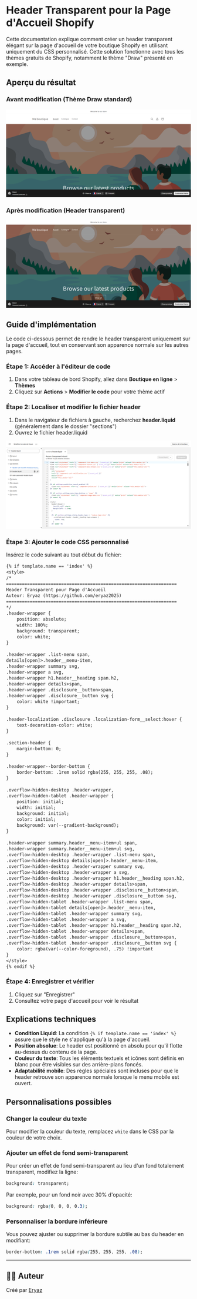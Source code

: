 # Header Transparent pour la Page d'Accueil Shopify

Cette documentation explique comment créer un header transparent élégant sur la page d'accueil de votre boutique Shopify en utilisant uniquement du CSS personnalisé. Cette solution fonctionne avec tous les thèmes gratuits de Shopify, notamment le thème "Draw" présenté en exemple.

## Aperçu du résultat

### Avant modification (Thème Draw standard)
![Thème Draw standard](images/draw-theme-default.png)

### Après modification (Header transparent)
![Thème Draw avec header transparent](images/draw-theme-transparent-header.png)

## Guide d'implémentation

Le code ci-dessous permet de rendre le header transparent uniquement sur la page d'accueil, tout en conservant son apparence normale sur les autres pages.

### Étape 1: Accéder à l'éditeur de code
1. Dans votre tableau de bord Shopify, allez dans **Boutique en ligne** > **Thèmes**
2. Cliquez sur **Actions** > **Modifier le code** pour votre thème actif

### Étape 2: Localiser et modifier le fichier header
1. Dans le navigateur de fichiers à gauche, recherchez **header.liquid** (généralement dans le dossier "sections")
2. Ouvrez le fichier header.liquid

![Localisation du fichier header.liquid](images/code-screenshot.png)

### Étape 3: Ajouter le code CSS personnalisé
Insérez le code suivant au tout début du fichier:

```liquid
{% if template.name == 'index' %}
<style>
/* 
=================================================================
Header Transparent pour Page d'Accueil
Auteur: Eryaz (https://github.com/eryaz2025)
=================================================================
*/
.header-wrapper {
    position: absolute;
    width: 100%;
    background: transparent;
    color: white;
}

.header-wrapper .list-menu span,
details[open]>.header__menu-item,
.header-wrapper summary svg,
.header-wrapper a svg,
.header-wrapper h1.header__heading span.h2,
.header-wrapper details>span,
.header-wrapper .disclosure__button>span,
.header-wrapper .disclosure__button svg {
    color: white !important;
}

.header-localization .disclosure .localization-form__select:hover {
    text-decoration-color: white;
}

.section-header {
    margin-bottom: 0;
}

.header-wrapper--border-bottom {
    border-bottom: .1rem solid rgba(255, 255, 255, .08);
}

.overflow-hidden-desktop .header-wrapper,
.overflow-hidden-tablet .header-wrapper {
    position: initial;
    width: initial;
    background: initial;
    color: initial;
    background: var(--gradient-background);
}

.header-wrapper summary.header__menu-item+ul span,
.header-wrapper summary.header__menu-item+ul svg,
.overflow-hidden-desktop .header-wrapper .list-menu span,
.overflow-hidden-desktop details[open]>.header__menu-item,
.overflow-hidden-desktop .header-wrapper summary svg,
.overflow-hidden-desktop .header-wrapper a svg,
.overflow-hidden-desktop .header-wrapper h1.header__heading span.h2,
.overflow-hidden-desktop .header-wrapper details>span,
.overflow-hidden-desktop .header-wrapper .disclosure__button>span,
.overflow-hidden-desktop .header-wrapper .disclosure__button svg,
.overflow-hidden-tablet .header-wrapper .list-menu span,
.overflow-hidden-tablet details[open]>.header__menu-item,
.overflow-hidden-tablet .header-wrapper summary svg,
.overflow-hidden-tablet .header-wrapper a svg,
.overflow-hidden-tablet .header-wrapper h1.header__heading span.h2,
.overflow-hidden-tablet .header-wrapper details>span,
.overflow-hidden-tablet .header-wrapper .disclosure__button>span,
.overflow-hidden-tablet .header-wrapper .disclosure__button svg {
    color: rgba(var(--color-foreground), .75) !important
}
</style>
{% endif %}
```

### Étape 4: Enregistrer et vérifier
1. Cliquez sur "Enregistrer"
2. Consultez votre page d'accueil pour voir le résultat

## Explications techniques

- **Condition Liquid**: La condition `{% if template.name == 'index' %}` assure que le style ne s'applique qu'à la page d'accueil.
- **Position absolue**: Le header est positionné en absolu pour qu'il flotte au-dessus du contenu de la page.
- **Couleur du texte**: Tous les éléments textuels et icônes sont définis en blanc pour être visibles sur des arrière-plans foncés.
- **Adaptabilité mobile**: Des règles spéciales sont incluses pour que le header retrouve son apparence normale lorsque le menu mobile est ouvert.

## Personnalisations possibles

### Changer la couleur du texte
Pour modifier la couleur du texte, remplacez `white` dans le CSS par la couleur de votre choix.

### Ajouter un effet de fond semi-transparent
Pour créer un effet de fond semi-transparent au lieu d'un fond totalement transparent, modifiez la ligne:
```css
background: transparent;
```

Par exemple, pour un fond noir avec 30% d'opacité:
```css
background: rgba(0, 0, 0, 0.3);
```

### Personnaliser la bordure inférieure
Vous pouvez ajuster ou supprimer la bordure subtile au bas du header en modifiant:
```css
border-bottom: .1rem solid rgba(255, 255, 255, .08);
```

---

## 👨‍💻 Auteur
Créé par [Eryaz](https://github.com/eryaz2025)